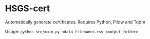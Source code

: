 # HSGS-cert
Automatically generate certificates. Requires Python, Pilow and Tqdm

Usage: `python src/main.py <data_filename>.csv <output_folder>`
